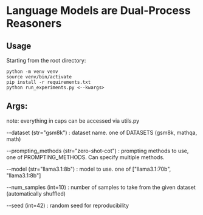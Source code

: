 # Language Models are Dual-Process Reasoners

## Usage

Starting from the root directory:

```
python -m venv venv
source venv/bin/activate
pip install -r requirements.txt
python run_experiments.py <--kwargs>
```

## Args:
note: everything in caps can be accessed via utils.py

--dataset (str="gsm8k") : dataset name. one of DATASETS (gsm8k, mathqa, math)

--prompting_methods (str="zero-shot-cot") : prompting methods to use, one of PROMPTING_METHODS. Can specify multiple methods.

--model (str="llama3.1:8b") : model to use. one of ["llama3.1:70b", "llama3.1:8b"]

--num_samples (int=10) : number of samples to take from the given dataset (automatically shuffled)

--seed (int=42) : random seed for reproducibility